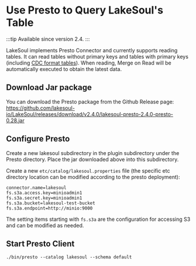 # Use Presto to Query LakeSoul's Table

:::tip
Available since version 2.4.
:::

LakeSoul implements Presto Connector and currently supports reading tables. It can read tables without primary keys and tables with primary keys (including [CDC format tables](04-cdc-ingestion-table.mdx)). When reading, Merge on Read will be automatically executed to obtain the latest data.

## Download Jar package
You can download the Presto package from the Github Release page: https://github.com/lakesoul-io/LakeSoul/releases/download/v2.4.0/lakesoul-presto-2.4.0-presto-0.28.jar

## Configure Presto
Create a new lakesoul subdirectory in the plugin subdirectory under the Presto directory. Place the jar downloaded above into this subdirectory.

Create a new `etc/catalog/lakesoul.properties` file (the specific etc directory location can be modified according to the presto deployment):
```properties
connector.name=lakesoul
fs.s3a.access.key=minioadmin1
fs.s3a.secret.key=minioadmin1
fs.s3a.bucket=lakesoul-test-bucket
fs.s3a.endpoint=http://minio:9000
```
The setting items starting with `fs.s3a` are the configuration for accessing S3 and can be modified as needed.

## Start Presto Client
```shell
./bin/presto --catalog lakesoul --schema default
```